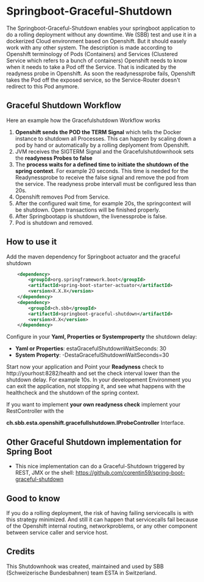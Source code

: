 Springboot-Graceful-Shutdown
=
The Springboot-Graceful-Shutdown enables your springboot application to do a rolling deployment without any downtime.
We (SBB) test and use it in a dockerized Cloud environment based on Openshift. But it should easely work with any other system.
The description is made according to Openshift terminology of Pods (Containers) and Services (Clustered Service which refers to a bunch of containers)
Openshift needs to know when it needs to take a Pod off the Service. That is indicated by the readyness probe in Openshift.
As soon the readynessprobe fails, Openshift takes the Pod off the exposed service, so the Service-Router doesn't redirect to this Pod anymore.  

Graceful Shutdown Workflow
--
Here an example how the Gracefulshutdown Workflow works
1. **Openshift sends the POD the TERM Signal** which tells the Docker instance to shutdown all Processes. 
This can happen by scaling down a pod by hand or automatically by a rolling deplyoment from Openshift.
2. JVM receives the SIGTERM Signal and the Gracefulshutdownhook sets the **readyness Probes to false**
3. The **process waits for a defined time to initiate the shutdown of the spring context**. For example 20 seconds. 
This time is needed for the Readynessprobe to receive the false signal and remove the pod from the service. 
The readyness probe intervall must be configured less than 20s.
4. Openshift removes Pod from Service.
5. After the configured wait time, for example 20s, the springcontext will be shutdown. Open transactions will be finished properly. 
6. After Springbootapp is shutdown, the livenessprobe is false. 
7. Pod is shutdown and removed.

How to use it
--
Add the maven dependency for Springboot actuator and the graceful shutdown
```xml 
    <dependency>
        <groupId>org.springframework.boot</groupId>
        <artifactId>spring-boot-starter-actuator</artifactId>
        <version>X.X.X</version>
    </dependency>
    <dependency>
        <groupId>ch.sbb</groupId>
        <artifactId>springboot-graceful-shutdown</artifactId>
        <version>X.X</version>
    </dependency>
```

Configure in your **Yaml, Properties or Systemproperty** the shutdown delay:
- **Yaml or Properties**: estaGracefulShutdownWaitSeconds: 30
- **System Property**: -DestaGracefulShutdownWaitSeconds=30


Start now your application and Point your **Readyness** check to http://yourhost:8282/health and set the check interval lower than the shutdown delay. For example 10s.
In your developement Environment you can exit the application, not stopping it, and see what happens with the healthcheck and the shutdown of the spring context.

If you want to implement **your own readyness check** implement your RestController with the 

**ch.sbb.esta.openshift.gracefullshutdown.IProbeController** Interface.


Other Graceful Shutdown implementation for Spring Boot
--
- This nice implementation can do a Graceful-Shutdown triggered by REST, JMX or the shell: https://github.com/corentin59/spring-boot-graceful-shutdown


Good to know
--
If you do a rolling deployment, the risk of having failing servicecalls is with this strategy minimized. 
And still it can happen that servicecalls fail because of the Openshift internal routing, networkproblems, 
or any other component between service caller and service host.

Credits
--
This Shutdownhook was created, maintained and used by SBB (Schweizerische Bundesbahnen) team ESTA in Switzerland. 

